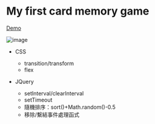 # My first card memory game


[Demo](https://timchen0409.github.io/card-memory-game)

![image](https://github.com/TimChen0409/card-memory-game/blob/master/images/demo.gif)


* CSS
  * transition/transform
  * flex

* JQuery
  * setInterval/clearInterval
  * setTimeout
  * 隨機排序：sort()+Math.random()-0.5
  * 移除/繫結事件處理函式
